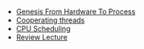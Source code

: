 - [Genesis From Hardware To Process](Hardware.md)
- [Cooperating threads](CooperatingThread.md)
- [CPU Scheduling](CPUScheduling)
- [Review Lecture](review1.md)
